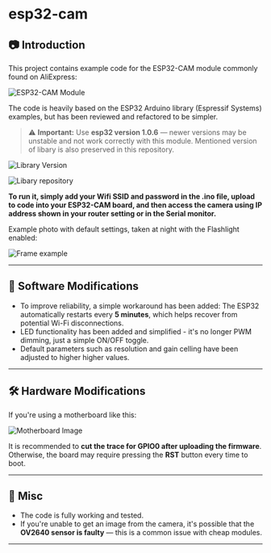 # esp32-cam

## 📷 Introduction

This project contains example code for the ESP32-CAM module commonly found on AliExpress:

![ESP32-CAM Module](https://github.com/user-attachments/assets/fd8e7177-5787-4752-88bb-a274b01d3d1b)

The code is heavily based on the ESP32 Arduino library (Espressif Systems) examples, but has been reviewed and refactored to be simpler.

> ⚠️ **Important:** Use **esp32 version 1.0.6** — newer versions may be unstable and not work correctly with this module. Mentioned version of libary is also preserved in this repository.

![Library Version](https://github.com/user-attachments/assets/52dd8d03-4888-4fc4-98da-c5acba459686)

![Libary repository](https://github.com/espressif/arduino-esp32)

**To run it, simply add your Wifi SSID and password in the .ino file, upload to code into your ESP32-CAM board, and then access the camera using IP address shown in your router setting or in the Serial monitor.**

Example photo with default settings, taken at night with the Flashlight enabled:

![Frame example](https://github.com/user-attachments/assets/c8c1cbd4-e02f-44b8-814a-d3cfb980bb5d)

---

## 🔧 Software Modifications

- To improve reliability, a simple workaround has been added: The ESP32 automatically restarts every **5 minutes**, which helps recover from potential Wi-Fi disconnections.
- LED functionality has been added and simplified - it's no longer PWM dimming, just a simple ON/OFF toggle.
- Default parameters  such as resolution and gain celling have been adjusted to higher higher values.

---

## 🛠️ Hardware Modifications

If you're using a motherboard like this:

![Motherboard Image](https://github.com/user-attachments/assets/78268632-2c51-4234-a0d6-db0731de24a8)

It is recommended to **cut the trace for GPIO0 after uploading the firmware**.  
Otherwise, the board may require pressing the **RST** button every time to boot.

---

## 📝 Misc

- The code is fully working and tested.
- If you're unable to get an image from the camera, it's possible that the **OV2640 sensor is faulty** — this is a common issue with cheap modules.

---

